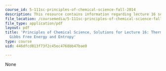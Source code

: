 ```yaml
---
course_id: 5-111sc-principles-of-chemical-science-fall-2014
description: This resource contains information regarding lecture 16 solution.
file_location: /coursemedia/5-111sc-principles-of-chemical-science-fall-2014/446dfcd813f73f2c45ec4768bb47bae0_MIT5_111F14_Lec16Soln.pdf
file_type: application/pdf
layout: pdf
title: 'Principles of Chemical Science, Solutions for Lecture 16: Thermodynamics:
  Gibbs Free Energy and Entropy'
type: course
uid: 446dfcd813f73f2c45ec4768bb47bae0

---
```

None